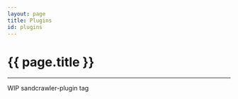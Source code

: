 ```yaml
---
layout: page
title: Plugins
id: plugins
---
```


# {{ page.title }}

---

WIP
sandcrawler-plugin tag
